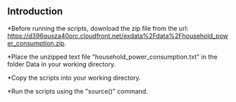 ## Introduction

*Before running the scripts, download the zip file from the url: https://d396qusza40orc.cloudfront.net/exdata%2Fdata%2Fhousehold_power_consumption.zip.

*Place the unzipped text file "household_power_consumption.txt" in the folder Data in your working directory.

*Copy the scripts into your working directory.

*Run the scripts using the "source()" command.
